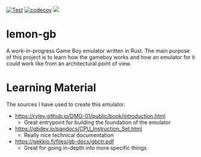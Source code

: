 [![Test](https://github.com/Zitronenjoghurt/lemon-gb/actions/workflows/test.yaml/badge.svg)](https://github.com/Zitronenjoghurt/lemon-gb/actions/workflows/test.yaml)
[![codecov](https://codecov.io/gh/Zitronenjoghurt/lemon-gb/graph/badge.svg?token=UM6T22YO17)](https://codecov.io/gh/Zitronenjoghurt/lemon-gb)
![](https://tokei.rs/b1/github/Zitronenjoghurt/lemon-gb?category=code&type=Rust&logo=https://simpleicons.org/icons/rust.svg)

# lemon-gb

A work-in-progress Game Boy emulator written in Rust. The main purpose of this project is to learn how the gameboy works
and how an emulator for it could work like from an architectural point of view.

# Learning Material

The sources I have used to create this emulator.

- https://rylev.github.io/DMG-01/public/book/introduction.html
    - Great entrypoint for building the foundation of the emulator
- https://gbdev.io/pandocs/CPU_Instruction_Set.html
    - Really nice technical documentation
- https://gekkio.fi/files/gb-docs/gbctr.pdf
    - Great for going in-depth into more specific things